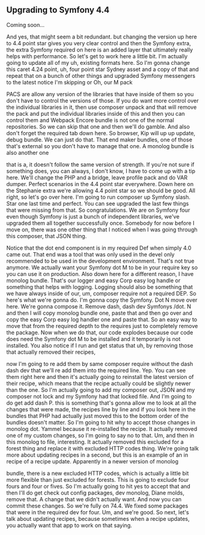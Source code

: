 ## Upgrading to Symfony 4.4

Coming soon...

And yes, that might seem a bit redundant. but changing the version up
here to 4.4 point star gives you very clear control and then the Symfony extra, the
extra Symfony required on here is an added layer that ultimately really helps with
performance. So let's get to work here a little bit. I'm actually going to update all
of my uh, existing formats here. So I'm gonna change this caret 4.24 point, uh, four
point star Sydney asset and a copy of that and repeat that on a bunch of other things
and upgraded Symfony messengers to the latest notice I'm skipping or Oh, our M pack

PACS are allow any version of the libraries that have inside of them so you don't
have to control the versions of those. If you do want more control over the
individual libraries in it, then use composer unpack and that will remove the pack
and put the individual libraries inside of this and then you can control them and
Webpack Encore bundle is not one of the normal repositories. So we can skip that one
and then we'll do gamble. And also don't forget the required tab down here. So
browser, Kip will up up update, debug bundle. We can just do that. That end maker
bundles, one of those that's external so you don't have to manage that one. A monolog
bundle is also another one

that is a, it doesn't follow the same version of strength. If you're not sure if
something does, you can always, I don't know, I have to come up with a tip here.
We'll change the PHP and a bridge, leave profile pack and do VAR dumper. Perfect
scenarios in the 4.4 point star everywhere. Down here on the Stephanie extra we're
allowing 4.4 point star so we should be good. All right, so let's go over here. I'm
going to run composer up Symfony slash. Star one last time and perfect. You can see
upgraded the last few things that were missing from that. So congratulations. We are
on Symfony four even though Symfony is just a bunch of independent libraries, we've
upgraded them all together successfully once. Somebody for now before I move on,
there was one other thing that I noticed when I was going through this composer, that
JSON thing.

Notice that the dot end component is in my required Def when simply 4.0 came out.
That end was a tool that was only used in the devel only recommended to be used in
the development environment. That's not true anymore. We actually want your Symfony
dot M to be in your require key so you can use it on production. Also down here for a
different reason, I have monolog bundle. That's our logger and easy Corp easy log
handle or something that helps with logging. Logging should also be something that we
have always inside of our, um, composer require not a required DEP. So here's what
we're gonna do. I'm gonna copy the Symfony. Dot N move over here. We're gonna compose
it. Remove dash, dash dev Symfonys /dot. N and then I will copy monolog bundle one,
paste that and then go over and copy the easy Corp easy log handler one and paste
that. So an easy way to move that from the required depth to the requires just to
completely remove the package. Now when we do that, our code explodes because our
code does need the Symfony dot M to be installed and it temporarily is not installed.
You also notice if I run and get status that uh, by removing those that actually
removed their recipes,

now I'm going to re add them by same composer require without the dash dash dev that
we'll re add them into the required line. Yep. You can see them right here and then
it's actually going to reinstall the latest version of their recipe, which means that
the recipe actually could be slightly newer than the one. So I'm actually going to
add my composer out, JSON and my composer not lock and my Symfony had that locked
file. And I'm going to do get add dash P. this is something that's gonna allow me to
look at all the changes that were made, the recipes line by line and if you look here
in the bundles that PHP had actually just moved this to the bottom order of the
bundles doesn't matter. So I'm going to hit why to accept those changes in monolog
dot. Yammel because it re-installed the recipe. It actually removed one of my custom
changes, so I'm going to say no to that. Um, and then in this monolog to file,
interesting. It actually removed this excluded for a forest thing and replace it with
excluded HTTP codes thing. We're going talk more about updating recipes in a second,
but this is an example of an in recipe of a recipe update. Apparently in a newer
version of monolog

bundle, there is a new excluded HTTP codes, which is actually a little bit more
flexible than just excluded for forests. This is going to exclude four fours and four
or fives. So I'm actually going to hit yes to accept that and then I'll do get check
out config packages, dev monolog, Diane molds, remove that. A change that we didn't
actually want. And now you can commit these changes. So we're fully on 74.4. We fixed
some packages that were in the required dev for four. Um, and we're good. So next,
let's talk about updating recipes, because sometimes when a recipe updates, you
actually want that app to work on that saying.
